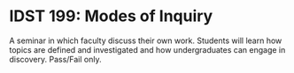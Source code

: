# IDST 199: Modes of Inquiry

A seminar in which faculty discuss their own work. Students will learn how topics are defined and investigated and how undergraduates can engage in discovery. Pass/Fail only.